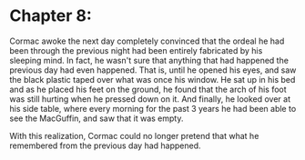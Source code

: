 # Chapter 8:

Cormac awoke the next day completely convinced that the ordeal he had been through the previous night had been entirely fabricated by his sleeping mind. In fact, he wasn't sure that anything that had happened the previous day had even happened. That is, until he opened his eyes, and saw the black plastic taped over what was once his window. He sat up in his bed and as he placed his feet on the ground, he found that the arch of his foot was still hurting when he pressed down on it. And finally, he looked over at his side table, where every morning for the past 3 years he had been able to see the MacGuffin, and saw that it was empty.

With this realization, Cormac could no longer pretend that what he remembered from the previous day had happened.
